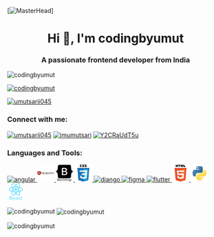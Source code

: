  [![MasterHead]([https://pixabay.com/tr/photos/monit%C3%B6r-programlama-933392/](https://pixabay.com/tr/photos/monit%C3%B6r-programlama-933392/))]
<h1 align="center">Hi 👋, I'm codingbyumut</h1>
<h3 align="center">A passionate frontend developer from India</h3>

<p align="left"> <img src="https://komarev.com/ghpvc/?username=codingbyumut&label=Profile%20views&color=0e75b6&style=flat" alt="codingbyumut" /> </p>

<p align="left"> <a href="https://github.com/ryo-ma/github-profile-trophy"><img src="https://github-profile-trophy.vercel.app/?username=codingbyumut" alt="codingbyumut" /></a> </p>

<p align="left"> <a href="https://twitter.com/umutsarii045" target="blank"><img src="https://img.shields.io/twitter/follow/umutsarii045?logo=twitter&style=for-the-badge" alt="umutsarii045" /></a> </p>

<h3 align="left">Connect with me:</h3>
<p align="left">
<a href="https://twitter.com/umutsarii045" target="blank"><img align="center" src="https://raw.githubusercontent.com/rahuldkjain/github-profile-readme-generator/master/src/images/icons/Social/twitter.svg" alt="umutsarii045" height="30" width="40" /></a>
<a href="https://instagram.com/imumutsari" target="blank"><img align="center" src="https://raw.githubusercontent.com/rahuldkjain/github-profile-readme-generator/master/src/images/icons/Social/instagram.svg" alt="imumutsari" height="30" width="40" /></a>
<a href="https://discord.gg/Y2CRaUdT5u" target="blank"><img align="center" src="https://raw.githubusercontent.com/rahuldkjain/github-profile-readme-generator/master/src/images/icons/Social/discord.svg" alt="Y2CRaUdT5u" height="30" width="40" /></a>
</p>

<h3 align="left">Languages and Tools:</h3>
<p align="left"> <a href="https://angular.io" target="_blank" rel="noreferrer"> <img src="https://angular.io/assets/images/logos/angular/angular.svg" alt="angular" width="40" height="40"/> </a> <a href="https://angular.io" target="_blank" rel="noreferrer"> <img src="https://raw.githubusercontent.com/devicons/devicon/master/icons/angularjs/angularjs-original-wordmark.svg" alt="angularjs" width="40" height="40"/> </a> <a href="https://getbootstrap.com" target="_blank" rel="noreferrer"> <img src="https://raw.githubusercontent.com/devicons/devicon/master/icons/bootstrap/bootstrap-plain-wordmark.svg" alt="bootstrap" width="40" height="40"/> </a> <a href="https://www.w3schools.com/css/" target="_blank" rel="noreferrer"> <img src="https://raw.githubusercontent.com/devicons/devicon/master/icons/css3/css3-original-wordmark.svg" alt="css3" width="40" height="40"/> </a> <a href="https://www.djangoproject.com/" target="_blank" rel="noreferrer"> <img src="https://cdn.worldvectorlogo.com/logos/django.svg" alt="django" width="40" height="40"/> </a> <a href="https://www.figma.com/" target="_blank" rel="noreferrer"> <img src="https://www.vectorlogo.zone/logos/figma/figma-icon.svg" alt="figma" width="40" height="40"/> </a> <a href="https://flutter.dev" target="_blank" rel="noreferrer"> <img src="https://www.vectorlogo.zone/logos/flutterio/flutterio-icon.svg" alt="flutter" width="40" height="40"/> </a> <a href="https://www.w3.org/html/" target="_blank" rel="noreferrer"> <img src="https://raw.githubusercontent.com/devicons/devicon/master/icons/html5/html5-original-wordmark.svg" alt="html5" width="40" height="40"/> </a> <a href="https://www.python.org" target="_blank" rel="noreferrer"> <img src="https://raw.githubusercontent.com/devicons/devicon/master/icons/python/python-original.svg" alt="python" width="40" height="40"/> </a> <a href="https://reactjs.org/" target="_blank" rel="noreferrer"> <img src="https://raw.githubusercontent.com/devicons/devicon/master/icons/react/react-original-wordmark.svg" alt="react" width="40" height="40"/> </a> </p>

<p><img align="left" src="https://github-readme-stats.vercel.app/api/top-langs?username=codingbyumut&show_icons=true&locale=en&layout=compact" alt="codingbyumut" /></p>

<p>&nbsp;<img align="center" src="https://github-readme-stats.vercel.app/api?username=codingbyumut&show_icons=true&locale=en" alt="codingbyumut" /></p>

<p><img align="center" src="https://github-readme-streak-stats.herokuapp.com/?user=codingbyumut&" alt="codingbyumut" /></p>
